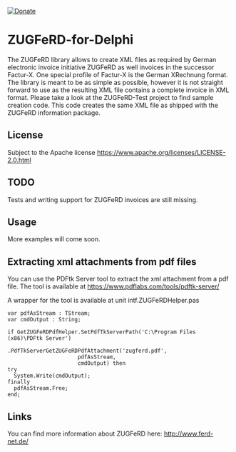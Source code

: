 [![Donate](https://img.shields.io/badge/Donate-PayPal-green.svg)](https://www.paypal.com/cgi-bin/webscr?cmd=_s-xclick&hosted_button_id=5V8N3XFTU495G)

# ZUGFeRD-for-Delphi

The ZUGFeRD library allows to create XML files as required by German electronic invoice initiative ZUGFeRD as well invoices in the successor Factur-X. One special profile of Factur-X is the German XRechnung format.
The library is meant to be as simple as possible, however it is not straight forward to use as the resulting XML file contains a complete invoice in XML format. Please take a look at the ZUGFeRD-Test project to find sample creation code. This code creates the same XML file as shipped with the ZUGFeRD information package.

## License
Subject to the Apache license https://www.apache.org/licenses/LICENSE-2.0.html

## TODO
Tests and writing support for ZUGFeRD invoices are still missing.

## Usage
More examples will come soon.

## Extracting xml attachments from pdf files
You can use the PDFtk Server tool to extract the xml attachment from a pdf file. The tool is available at
https://www.pdflabs.com/tools/pdftk-server/

A wrapper for the tool is available at unit intf.ZUGFeRDHelper.pas

```delphi
var pdfAsStream : TStream;
var cmdOutput : String;

if GetZUGFeRDPdfHelper.SetPdfTkServerPath('C:\Program Files (x86)\PDFtk Server')
                      .PdfTkServerGetZUGFeRDPdfAttachment('zugferd.pdf',
                      pdfAsStream,
                      cmdOutput) then
try
  System.Write(cmdOutput);
finally
  pdfAsStream.Free;
end;
```

## Links
You can find more information about ZUGFeRD here:
http://www.ferd-net.de/
